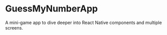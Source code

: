 # GuessMyNumberApp
A mini-game app to dive deeper into React Native components and multiple screens.
